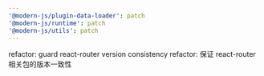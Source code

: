 ```yaml
---
'@modern-js/plugin-data-loader': patch
'@modern-js/runtime': patch
'@modern-js/utils': patch
---
```


refactor: guard react-router version consistency
refactor: 保证 react-router 相关包的版本一致性
